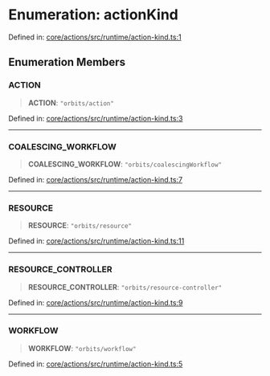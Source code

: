 # Enumeration: actionKind

Defined in: [core/actions/src/runtime/action-kind.ts:1](https://github.com/LaWebcapsule/orbits/blob/c4befb32b2d934358ccc272f7a69227913bbc4a1/core/actions/src/runtime/action-kind.ts#L1)

## Enumeration Members

### ACTION

> **ACTION**: `"orbits/action"`

Defined in: [core/actions/src/runtime/action-kind.ts:3](https://github.com/LaWebcapsule/orbits/blob/c4befb32b2d934358ccc272f7a69227913bbc4a1/core/actions/src/runtime/action-kind.ts#L3)

***

### COALESCING\_WORKFLOW

> **COALESCING\_WORKFLOW**: `"orbits/coalescingWorkflow"`

Defined in: [core/actions/src/runtime/action-kind.ts:7](https://github.com/LaWebcapsule/orbits/blob/c4befb32b2d934358ccc272f7a69227913bbc4a1/core/actions/src/runtime/action-kind.ts#L7)

***

### RESOURCE

> **RESOURCE**: `"orbits/resource"`

Defined in: [core/actions/src/runtime/action-kind.ts:11](https://github.com/LaWebcapsule/orbits/blob/c4befb32b2d934358ccc272f7a69227913bbc4a1/core/actions/src/runtime/action-kind.ts#L11)

***

### RESOURCE\_CONTROLLER

> **RESOURCE\_CONTROLLER**: `"orbits/resource-controller"`

Defined in: [core/actions/src/runtime/action-kind.ts:9](https://github.com/LaWebcapsule/orbits/blob/c4befb32b2d934358ccc272f7a69227913bbc4a1/core/actions/src/runtime/action-kind.ts#L9)

***

### WORKFLOW

> **WORKFLOW**: `"orbits/workflow"`

Defined in: [core/actions/src/runtime/action-kind.ts:5](https://github.com/LaWebcapsule/orbits/blob/c4befb32b2d934358ccc272f7a69227913bbc4a1/core/actions/src/runtime/action-kind.ts#L5)
